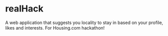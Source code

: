 # realHack
A web application that suggests you locality to stay in based on your profile, likes and interests. For Housing.com hackathon!

